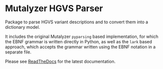 # Mutalyzer HGVS Parser

Package to parse HGVS variant descriptions and to convert them into a
dictionary model.

It includes the original Mutalyzer `pyparsing` based implementation, for which
the EBNF grammar is written directly in Python, as well as the `lark` based
approach, which accepts the grammar written using the EBNF notation in a
separate file.

Please see [ReadTheDocs](RTD) for the latest documentation.

[RTD]: https://mutalyzer-hgvs-parser.readthedocs.io/en/latest/

